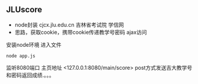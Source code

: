 ﻿## JLUscore
 * node封装 cjcx.jlu.edu.cn 吉林省考试院 学信网
* 思路，获取cookie，携带cookie传递教学号密码
ajax访问<br>

安装node环境 
进入文件 
```
node app.js
```

监听8080端口
主页地址 <127.0.0.1:8080/main/score>
post方式发送吉大教学号和密码返回成绩.。。。
